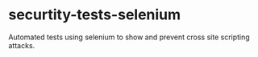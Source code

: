 # securtity-tests-selenium
Automated tests using selenium to show and prevent cross site scripting attacks.
